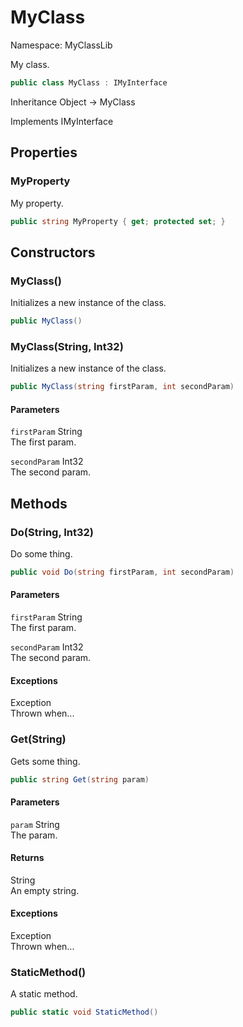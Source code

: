 # MyClass

Namespace: MyClassLib

My class.

```csharp
public class MyClass : IMyInterface
```

Inheritance Object → MyClass

Implements IMyInterface

## Properties

### MyProperty

My property.

```csharp
public string MyProperty { get; protected set; }
```

## Constructors

### MyClass()

Initializes a new instance of the  class.

```csharp
public MyClass()
```

### MyClass(String, Int32)

Initializes a new instance of the  class.

```csharp
public MyClass(string firstParam, int secondParam)
```

#### Parameters

`firstParam` String<br>The first param.

`secondParam` Int32<br>The second param.

## Methods

### Do(String, Int32)

Do some thing.

```csharp
public void Do(string firstParam, int secondParam)
```

#### Parameters

`firstParam` String<br>The first param.

`secondParam` Int32<br>The second param.

#### Exceptions

Exception<br>Thrown when...

### Get(String)

Gets some thing.

```csharp
public string Get(string param)
```

#### Parameters

`param` String<br>The param.

#### Returns

String<br>An empty string.

#### Exceptions

Exception<br>Thrown when...

### StaticMethod()

A static method.

```csharp
public static void StaticMethod()
```

